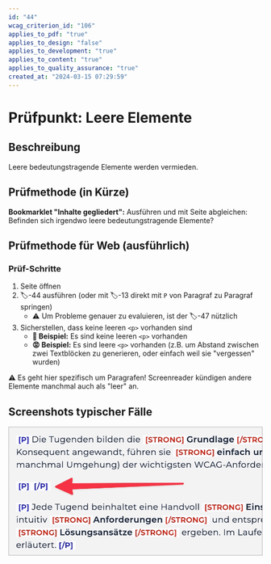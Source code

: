 ```yaml
---
id: "44"
wcag_criterion_id: "106"
applies_to_pdf: "true"
applies_to_design: "false"
applies_to_development: "true"
applies_to_content: "true"
applies_to_quality_assurance: "true"
created_at: "2024-03-15 07:29:59"
---
```


# Prüfpunkt: Leere Elemente

## Beschreibung

Leere bedeutungstragende Elemente werden vermieden.

## Prüfmethode (in Kürze)

**Bookmarklet "Inhalte gegliedert":** Ausführen und mit Seite abgleichen: Befinden sich irgendwo leere bedeutungstragende Elemente?

## Prüfmethode für Web (ausführlich)

### Prüf-Schritte

1. Seite öffnen
1. 🏷️-44 ausführen (oder mit 🏷️-13 direkt mit `P` von Paragraf zu Paragraf springen)
    - ⚠️ Um Probleme genauer zu evaluieren, ist der 🏷️-47 nützlich
1. Sicherstellen, dass keine leeren `<p>` vorhanden sind
    - **🙂 Beispiel:** Es sind keine leeren `<p>` vorhanden
    - **😡 Beispiel:** Es sind leere `<p>` vorhanden (z.B. um Abstand zwischen zwei Textblöcken zu generieren, oder einfach weil sie "vergessen" wurden)

⚠️ Es geht hier spezifisch um Paragrafen! Screenreader kündigen andere Elemente manchmal auch als "leer" an.

## Screenshots typischer Fälle

![Ein leerer Paragraf](images/ein-leerer-paragraf.png)